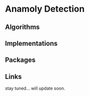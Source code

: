 # Anamoly Detection


## Algorithms


## Implementations


## Packages


## Links


stay tuned... will update soon.
